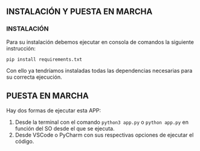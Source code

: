 ## INSTALACIÓN Y PUESTA EN MARCHA

### INSTALACIÓN
Para su instalación debemos ejecutar en consola de comandos la siguiente instrucción:
```
pip install requirements.txt
```
Con ello ya tendríamos instaladas todas las dependencias necesarias
para su correcta ejecución.

## PUESTA EN MARCHA
Hay dos formas de ejecutar esta APP:
1. Desde la terminal con el comando ```python3 app.py``` o ```python app.py``` en función del SO 
desde el que se ejecuta. 
2. Desde VSCode o PyCharm con sus respectivas opciones de ejecutar el código.

